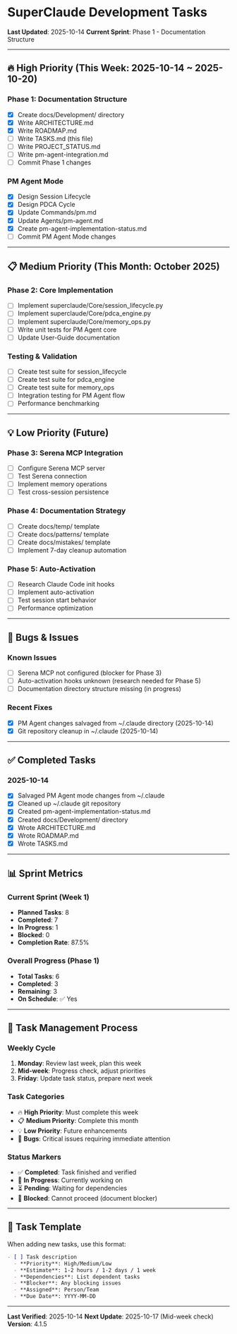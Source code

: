 # SuperClaude Development Tasks

**Last Updated**: 2025-10-14
**Current Sprint**: Phase 1 - Documentation Structure

---

## 🔥 High Priority (This Week: 2025-10-14 ~ 2025-10-20)

### Phase 1: Documentation Structure
- [x] Create docs/Development/ directory
- [x] Write ARCHITECTURE.md
- [x] Write ROADMAP.md
- [ ] Write TASKS.md (this file)
- [ ] Write PROJECT_STATUS.md
- [ ] Write pm-agent-integration.md
- [ ] Commit Phase 1 changes

### PM Agent Mode
- [x] Design Session Lifecycle
- [x] Design PDCA Cycle
- [x] Update Commands/pm.md
- [x] Update Agents/pm-agent.md
- [x] Create pm-agent-implementation-status.md
- [ ] Commit PM Agent Mode changes

---

## 📋 Medium Priority (This Month: October 2025)

### Phase 2: Core Implementation
- [ ] Implement superclaude/Core/session_lifecycle.py
- [ ] Implement superclaude/Core/pdca_engine.py
- [ ] Implement superclaude/Core/memory_ops.py
- [ ] Write unit tests for PM Agent core
- [ ] Update User-Guide documentation

### Testing & Validation
- [ ] Create test suite for session_lifecycle
- [ ] Create test suite for pdca_engine
- [ ] Create test suite for memory_ops
- [ ] Integration testing for PM Agent flow
- [ ] Performance benchmarking

---

## 💡 Low Priority (Future)

### Phase 3: Serena MCP Integration
- [ ] Configure Serena MCP server
- [ ] Test Serena connection
- [ ] Implement memory operations
- [ ] Test cross-session persistence

### Phase 4: Documentation Strategy
- [ ] Create docs/temp/ template
- [ ] Create docs/patterns/ template
- [ ] Create docs/mistakes/ template
- [ ] Implement 7-day cleanup automation

### Phase 5: Auto-Activation
- [ ] Research Claude Code init hooks
- [ ] Implement auto-activation
- [ ] Test session start behavior
- [ ] Performance optimization

---

## 🐛 Bugs & Issues

### Known Issues
- [ ] Serena MCP not configured (blocker for Phase 3)
- [ ] Auto-activation hooks unknown (research needed for Phase 5)
- [ ] Documentation directory structure missing (in progress)

### Recent Fixes
- [x] PM Agent changes salvaged from ~/.claude directory (2025-10-14)
- [x] Git repository cleanup in ~/.claude (2025-10-14)

---

## ✅ Completed Tasks

### 2025-10-14
- [x] Salvaged PM Agent mode changes from ~/.claude
- [x] Cleaned up ~/.claude git repository
- [x] Created pm-agent-implementation-status.md
- [x] Created docs/Development/ directory
- [x] Wrote ARCHITECTURE.md
- [x] Wrote ROADMAP.md
- [x] Wrote TASKS.md

---

## 📊 Sprint Metrics

### Current Sprint (Week 1)
- **Planned Tasks**: 8
- **Completed**: 7
- **In Progress**: 1
- **Blocked**: 0
- **Completion Rate**: 87.5%

### Overall Progress (Phase 1)
- **Total Tasks**: 6
- **Completed**: 3
- **Remaining**: 3
- **On Schedule**: ✅ Yes

---

## 🔄 Task Management Process

### Weekly Cycle
1. **Monday**: Review last week, plan this week
2. **Mid-week**: Progress check, adjust priorities
3. **Friday**: Update task status, prepare next week

### Task Categories
- 🔥 **High Priority**: Must complete this week
- 📋 **Medium Priority**: Complete this month
- 💡 **Low Priority**: Future enhancements
- 🐛 **Bugs**: Critical issues requiring immediate attention

### Status Markers
- ✅ **Completed**: Task finished and verified
- 🔄 **In Progress**: Currently working on
- ⏳ **Pending**: Waiting for dependencies
- 🚫 **Blocked**: Cannot proceed (document blocker)

---

## 📝 Task Template

When adding new tasks, use this format:

```markdown
- [ ] Task description
  - **Priority**: High/Medium/Low
  - **Estimate**: 1-2 hours / 1-2 days / 1 week
  - **Dependencies**: List dependent tasks
  - **Blocker**: Any blocking issues
  - **Assigned**: Person/Team
  - **Due Date**: YYYY-MM-DD
```

---

**Last Verified**: 2025-10-14
**Next Update**: 2025-10-17 (Mid-week check)
**Version**: 4.1.5
